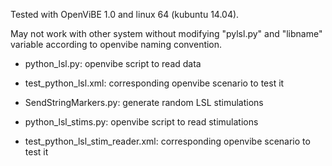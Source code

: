  

Tested with OpenViBE 1.0 and linux 64 (kubuntu 14.04).

May not work with other system without modifying "pylsl.py" and "libname" variable according to openvibe naming convention.

* python_lsl.py: openvibe script to read data
* test_python_lsl.xml: corresponding openvibe scenario to test it

* SendStringMarkers.py: generate random LSL stimulations
* python_lsl_stims.py: openvibe script to read stimulations
* test_python_lsl_stim_reader.xml: corresponding openvibe scenario to test it
